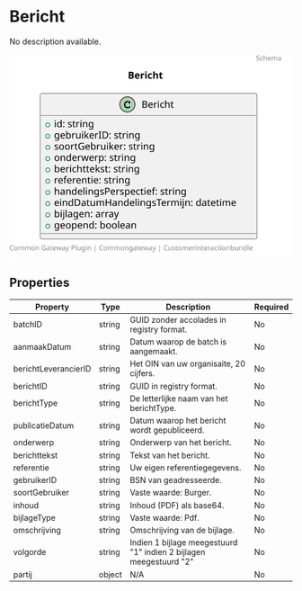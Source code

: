 # Bericht

No description available.

![Class Diagram](https://github.com/CommonGateway/CustomerInteractionBundle/blob/pluginpage-update/docs/schema/klant.bericht.svg)

## Properties

| Property | Type | Description | Required |
|----------|------|-------------|----------|
| batchID | string | GUID zonder accolades in registry format. | No |
| aanmaakDatum | string | Datum waarop de batch is aangemaakt. | No |
| berichtLeverancierID | string | Het OIN van uw organisaite, 20 cijfers. | No |
| berichtID | string | GUID in registry format. | No |
| berichtType | string | De letterlijke naam van het berichtType. | No |
| publicatieDatum | string | Datum waarop het bericht wordt gepubliceerd. | No |
| onderwerp | string | Onderwerp van het bericht. | No |
| berichttekst | string | Tekst van het bericht. | No |
| referentie | string | Uw eigen referentiegegevens. | No |
| gebruikerID | string | BSN van geadresseerde. | No |
| soortGebruiker | string | Vaste waarde: Burger. | No |
| inhoud | string | Inhoud (PDF) als base64. | No |
| bijlageType | string | Vaste waarde: Pdf. | No |
| omschrijving | string | Omschrijving van de bijlage. | No |
| volgorde | string | Indien 1 bijlage meegestuurd "1" indien 2 bijlagen meegestuurd "2" | No |
| partij | object | N/A | No |
